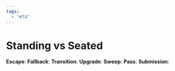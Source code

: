 ```yaml
---
tags:
  - "#T4"
---
```


# Standing vs Seated

**Escape**:
**Fallback**:
**Transition**:
**Upgrade**:
**Sweep**:
**Pass**:
**Submission**:
